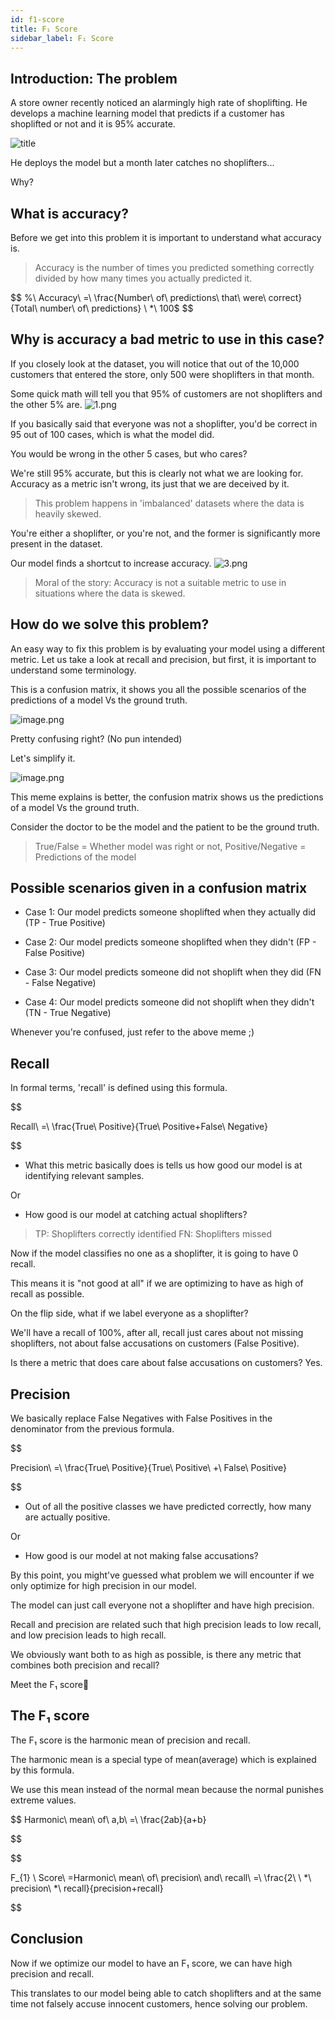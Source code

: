 ```yaml
---
id: f1-score
title: F₁ Score
sidebar_label: F₁ Score
---
```


## Introduction: The problem

A store owner recently noticed an alarmingly high rate of shoplifting. He develops a machine learning model that predicts if a customer has shoplifted or not and it is 95% accurate.

![title](/img/metrics/00_F1/title.jpg)

He deploys the model but a month later catches no shoplifters...

Why?

## What is accuracy?

Before we get into this problem it is important to understand what accuracy is.

> Accuracy is the number of times you predicted something correctly divided by how many times you actually predicted it.

$$
\%\ Accuracy\ =\ \frac{Number\ of\ predictions\ that\ were\ correct}{Total\ number\ of\ predictions} \ *\ 100$
$$

## Why is accuracy a bad metric to use in this case?

If you closely look at the dataset, you will notice that out of the 10,000 customers that entered the store, only 500 were shoplifters in that month.

Some quick math will tell you that 95% of customers are not shoplifters and the other 5% are.
![1.png](/img/metrics/00_F1/1.png)

If you basically said that everyone was not a shoplifter, you'd be correct in 95 out of 100 cases, which is what the model did.

You would be wrong in the other 5 cases, but who cares?

We're still 95% accurate, but this is clearly not what we are looking for. Accuracy as a metric isn't wrong, its just that we are deceived by it.

> This problem happens in 'imbalanced' datasets where the data is heavily skewed.

You're either a shoplifter, or you're not, and the former is significantly more present in the dataset.

Our model finds a shortcut to increase accuracy.
![3.png](/img/metrics/00_F1/3.png)

> Moral of the story: Accuracy is not a suitable metric to use in situations where the data is skewed.

## How do we solve this problem?

An easy way to fix this problem is by evaluating your model using a different metric.
Let us take a look at recall and precision, but first, it is important to understand some terminology.

This is a confusion matrix, it shows you all the possible scenarios of the predictions of a model Vs the ground truth.

![image.png](https://cdn.hashnode.com/res/hashnode/image/upload/v1621166108004/JY7AhuDMu.png)

Pretty confusing right?
(No pun intended)

Let's simplify it.

![image.png](https://cdn.hashnode.com/res/hashnode/image/upload/v1621161421951/GnhZThbH0.png)

This meme explains is better, the confusion matrix shows us the predictions of a model Vs the ground truth.

Consider the doctor to be the model and the patient to be the ground truth.

> True/False = Whether model was right or not, Positive/Negative = Predictions of the model

## Possible scenarios given in a confusion matrix

- Case 1: Our model predicts someone shoplifted when they actually did (TP - True Positive)

- Case 2: Our model predicts someone shoplifted when they didn't (FP - False Positive)

- Case 3: Our model predicts someone did not shoplift when they did (FN - False Negative)

- Case 4: Our model predicts someone did not shoplift when they didn't (TN - True Negative)

Whenever you're confused, just refer to the above meme ;)

## Recall

In formal terms, 'recall' is defined using this formula.

$$

 Recall\ =\ \frac{True\ Positive}{True\ Positive+False\ Negative}


$$

- What this metric basically does is tells us how good our model is at identifying relevant samples.

Or

- How good is our model at catching actual shoplifters?

> TP: Shoplifters correctly identified
> FN: Shoplifters missed

Now if the model classifies no one as a shoplifter, it is going to have 0 recall.

This means it is "not good at all" if we are optimizing to have as high of recall as possible.

On the flip side, what if we label everyone as a shoplifter?

We'll have a recall of 100%, after all, recall just cares about not missing shoplifters, not about false accusations on customers (False Positive).

Is there a metric that does care about false accusations on customers? Yes.

## Precision

We basically replace False Negatives with False Positives in the denominator from the previous formula.

$$

Precision\ =\ \frac{True\ Positive}{True\ Positive\ +\ False\ Positive}


$$

- Out of all the positive classes we have predicted correctly, how many are actually positive.

Or

- How good is our model at not making false accusations?

By this point, you might've guessed what problem we will encounter if we only optimize for high precision in our model.

The model can just call everyone not a shoplifter and have high precision.

Recall and precision are related such that high precision leads to low recall, and low precision leads to high recall.

We obviously want both to as high as possible, is there any metric that combines both precision and recall?

Meet the F₁ score👋

## The F₁ score

The F₁ score is the harmonic mean of precision and recall.

The harmonic mean is a special type of mean(average) which is explained by this formula.

We use this mean instead of the normal mean because the normal punishes extreme values.

$$
Harmonic\ mean\ of\ a,b\ =\ \frac{2ab}{a+b}


$$

$$

F_{1} \ Score\ =Harmonic\ mean\ of\ precision\ and\ recall\ =\ \frac{2\ \ *\ precision\ *\ recall}{precision+recall}


$$

## Conclusion

Now if we optimize our model to have an F₁ score, we can have high precision and recall.

This translates to our model being able to catch shoplifters and at the same time not falsely accuse innocent customers, hence solving our problem.

